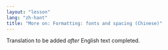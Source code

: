 ```yaml
---
layout: "lesson"
lang: "zh-hant"
title: "More on: Formatting: fonts and spacing (Chinese)"
---
```

Translation to be added _after_ English text completed.
